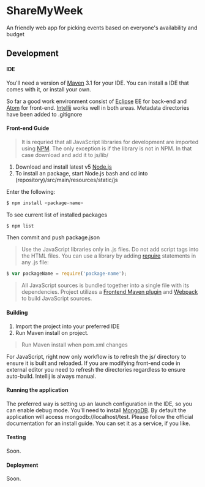 # ShareMyWeek
An friendly web app for picking events based on everyone's availability and budget

## Development

#### IDE

You'll need a version of [Maven] 3.1 for your IDE. You can install a IDE that comes with it, or install your own.

So far a good work environment consist of [Eclipse] EE for back-end and [Atom] for front-end. [Intellij] works well in both areas. 
Metadata directories have been added to .gitignore

#### Front-end Guide

>It is requried that all JavaScript libraries for development are imported using [NPM]. The only exception is if the library is not in NPM. In that case download and add it to js/lib/

1. Download and install latest v5 [Node.js]
2. To install an package, start Node.js bash and cd into (repository)/src/main/resources/static/js

Enter the following:
```sh
$ npm install <package-name>
```
To see current list of installed packages
```sh
$ npm list
```

Then commit and push package.json

>Use the JavaScript libraries only in .js files. Do not add script tags into the HTML files. 
You can use a library by adding [require] statements in any .js file:

```javascript
$ var packageName = require('package-name');
```

> All JavaScript sources is bundled together into a single file with its dependencies. Project utilizes a [Frontend Maven plugin] and [Webpack] to build JavaScript sources.

#### Building

1. Import the project into your preferred IDE
2. Run Maven install on project.

> Run Maven install when pom.xml changes

For JavaScript, right now only workflow is to refresh the js/ directory to ensure it is built and reloaded. If you are modifying front-end code in external editor you need to refresh the directories regardless to ensure auto-build. Intellij is always manual.

#### Running the application

The preferred way is setting up an launch configuration in the IDE, so you can enable debug mode. You'll need to install [MongoDB]. By default the application will access mongodb://localhost/test. Please follow the official documentation for an install guide. You can set it as a service, if you like.

#### Testing

Soon.

#### Deployment

Soon.

[Maven]: https://maven.apache.org/
[Atom]: https://atom.io/
[Eclipse]: http://eclipse.org
[Intellij]: https://www.jetbrains.com/idea/
[NPM]: https://www.npmjs.com/
[Node.js]: http://nodejs.org/dist/latest-v5.x/win-x64/
[require]: http://requirejs.org/
[Frontend Maven plugin]: https://github.com/eirslett/frontend-maven-plugin
[Webpack]: https://webpack.github.io/
[MongoDB]: https://www.mongodb.org/